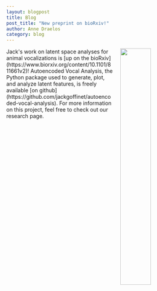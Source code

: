 ```yaml
---
layout: blogpost
title: Blog
post_title: "New preprint on bioRxiv!"
author: Anne Draelos
category: blog
---
```

<img style="float: right; padding-left: 20px; width: 40%" src="https://dibs-web01.vm.duke.edu/pearson/assets/images/website/ava_preprint.png">
Jack's work on latent space analyses for animal vocalizations is [up on the bioRxiv](https://www.biorxiv.org/content/10.1101/811661v2)! Autoencoded Vocal Analysis, the Python package used to generate, plot, and analyze latent features, is freely available [on github](https://github.com/jackgoffinet/autoencoded-vocal-analysis). For more information on this project, feel free to check out our research page.
<br>
<br>
<br>
<br>
